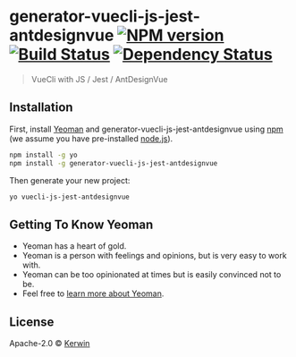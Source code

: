 # generator-vuecli-js-jest-antdesignvue [![NPM version][npm-image]][npm-url] [![Build Status][travis-image]][travis-url] [![Dependency Status][daviddm-image]][daviddm-url]
> VueCli with JS / Jest / AntDesignVue

## Installation

First, install [Yeoman](http://yeoman.io) and generator-vuecli-js-jest-antdesignvue using [npm](https://www.npmjs.com/) (we assume you have pre-installed [node.js](https://nodejs.org/)).

```bash
npm install -g yo
npm install -g generator-vuecli-js-jest-antdesignvue
```

Then generate your new project:

```bash
yo vuecli-js-jest-antdesignvue
```

## Getting To Know Yeoman

 * Yeoman has a heart of gold.
 * Yeoman is a person with feelings and opinions, but is very easy to work with.
 * Yeoman can be too opinionated at times but is easily convinced not to be.
 * Feel free to [learn more about Yeoman](http://yeoman.io/).

## License

Apache-2.0 © [Kerwin]()


[npm-image]: https://badge.fury.io/js/generator-vuecli-js-jest-antdesignvue.svg
[npm-url]: https://npmjs.org/package/generator-vuecli-js-jest-antdesignvue
[travis-image]: https://travis-ci.com/if540/generator-vuecli-js-jest-antdesignvue.svg?branch=master
[travis-url]: https://travis-ci.com/if540/generator-vuecli-js-jest-antdesignvue
[daviddm-image]: https://david-dm.org/if540/generator-vuecli-js-jest-antdesignvue.svg?theme=shields.io
[daviddm-url]: https://david-dm.org/if540/generator-vuecli-js-jest-antdesignvue
